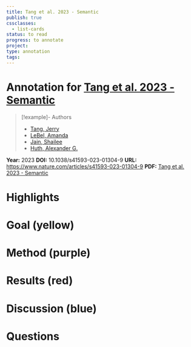 ```yaml
---
title: Tang et al. 2023 - Semantic
publish: true
cssclasses:
  - list-cards
status: to read
progress: to annotate
project:
type: annotation
tags:
---
```

# Annotation for [Tang et al. 2023 - Semantic](Papers/References/Tang%20et%20al.%202023%20-%20Semantic)

> [!example]- Authors
> - [Tang, Jerry](Tang%2C%20Jerry)
> - [LeBel, Amanda](LeBel%2C%20Amanda)
> - [Jain, Shailee](Jain%2C%20Shailee)
> - [Huth, Alexander G.](Huth%2C%20Alexander%20G.)

**Year:** 2023
**DOI:** 10.1038/s41593-023-01304-9
**URL:** https://www.nature.com/articles/s41593-023-01304-9
**PDF:** [Tang et al. 2023 - Semantic](Papers/PDFs/Tang%20et%20al.%202023%20-%20Semantic%20reconstruction%20of%20continuous%20language%20from%20non-invasive%20brain%20recordings.pdf)

# Highlights


# Goal (yellow)


# Method (purple)


# Results (red)


# Discussion (blue)


# Questions

